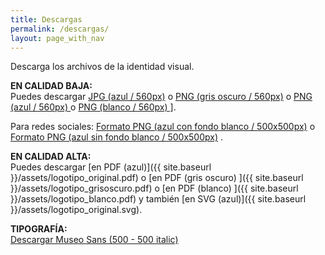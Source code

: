 ```yaml
---
title: Descargas
permalink: /descargas/
layout: page_with_nav
---
```


Descarga los archivos de la identidad visual.

<strong>EN CALIDAD BAJA:</strong><br/>
Puedes descargar <a href="{{ site.baseurl }}/assets/logotipoazul-560px.jpg" download="{{ site.baseurl }}/assets/logotipoazul-560px.jpg">JPG (azul / 560px)</a> o <a href="{{ site.baseurl }}/assets/logotipogrioscuro-560px" download="{{ site.baseurl }}/assets/logotipogrioscuro-560px.png">PNG (gris oscuro / 560px)</a> o <a href="{{ site.baseurl }}/assets/logotipoazul-560px.png" download="{{ site.baseurl }}/assets/logotipoazul-560px.png">PNG (azul / 560px) </a>  o <a href="{{ site.baseurl }}/assets/logotipoblanco.png" download="{{ site.baseurl }}/assets/logotipoblanco.png">PNG (blanco / 560px) ]</a>.

Para redes sociales: <a href="{{ site.baseurl }}/assets/wallidentidad500px.png" download="{{ site.baseurl }}/assets/wallidentidad500px.png">Formato PNG (azul con fondo blanco / 500x500px)</a> o <a href="{{ site.baseurl }}/assets/wallidentidad500pxsinfondo.png" download="{{ site.baseurl }}/assets/wallidentidad500pxsinfondo.png">Formato PNG (azul sin fondo blanco / 500x500px)</a> .


<strong>EN CALIDAD ALTA:</strong><br/>
Puedes descargar [en PDF (azul)]({{ site.baseurl }}/assets/logotipo_original.pdf) o [en PDF (gris oscuro) ]({{ site.baseurl }}/assets/logotipo_grisoscuro.pdf) o [en PDF (blanco) ]({{ site.baseurl }}/assets/logotipo_blanco.pdf) y también [en SVG (azul)]({{ site.baseurl }}/assets/logotipo_original.svg).

<strong>TIPOGRAFÍA:</strong><br/>
<a target="_blank" href="http://www.fontsquirrel.com/fonts/museo-sans">Descargar Museo Sans (500 - 500 italic) </a>

